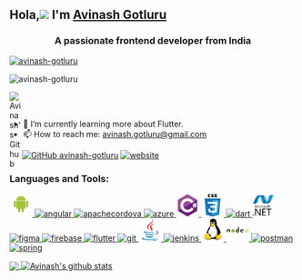 ## Hola,<img src="https://raw.githubusercontent.com/MartinHeinz/MartinHeinz/master/wave.gif" width="30px"> I'm [Avinash Gotluru](https://avinashgotluru.me)

<!-- <p align="left"> <img src="https://komarev.com/ghpvc/?username=avinash-gotluru&label=Views&color=blue&style=plastic" alt="avinash-gotluru" /> </p> -->
<h3 align="center">A passionate frontend developer from India</h3>

<p align="left"> <a href="https://github.com/ryo-ma/github-profile-trophy"><img src="https://github-profile-trophy.vercel.app/?username=avinash-gotluru" alt="avinash-gotluru" /></a> </p>




<p><img align="center" src="https://github-readme-stats.vercel.app/api/top-langs?username=avinash-gotluru&show_icons=true&locale=en&layout=compact" alt="avinash-gotluru" /></p>

<a href="https://github.com/avinash-gotluru">
  <img align="left" alt="Avinash's Github" width="22px" src="https://cdn.jsdelivr.net/npm/simple-icons@v3/icons/github.svg" />
</a>

<br/>
<br/>


<!-- - 🔭 I’m currently working on  -->
- 🌱 I’m currently learning more about Flutter.
- 📫 How to reach me: <avinash.gotluru@gmail.com>


[![GitHub avinash-gotluru](https://img.shields.io/github/followers/avinash-gotluru?label=follow&style=social)](https://github.com/avinash-gotluru)
[![website](https://img.shields.io/badge/PortfolioWebsite-avinashgotluru.me-2648ff?style=flat-square&logo=google-chrome)](https://avinashgotluru.me/)


<h3 align="left">Languages and Tools:</h3>
<p align="left"> 
<a href="https://developer.android.com" target="_blank"> 
<img src="https://raw.githubusercontent.com/devicons/devicon/master/icons/android/android-original-wordmark.svg" alt="android" width="40" height="40"/> </a> 
<a href="https://angular.io" target="_blank"> <img src="https://angular.io/assets/images/logos/angular/angular.svg" alt="angular" width="40" height="40"/> </a> <a href="https://cordova.apache.org/" target="_blank"> <img src="https://www.vectorlogo.zone/logos/apache_cordova/apache_cordova-icon.svg" alt="apachecordova" width="40" height="40"/> </a> <a href="https://azure.microsoft.com/en-in/" target="_blank"> 
<img src="https://www.vectorlogo.zone/logos/microsoft_azure/microsoft_azure-icon.svg" alt="azure" width="40" height="40"/> </a> 
<a href="https://www.w3schools.com/cs/" target="_blank"> <img src="https://raw.githubusercontent.com/devicons/devicon/master/icons/csharp/csharp-original.svg" alt="csharp" width="40" height="40"/> </a> 
<a href="https://www.w3schools.com/css/" target="_blank"> <img src="https://raw.githubusercontent.com/devicons/devicon/master/icons/css3/css3-original-wordmark.svg" alt="css3" width="40" height="40"/> </a> 
<a href="https://dart.dev" target="_blank"> <img src="https://www.vectorlogo.zone/logos/dartlang/dartlang-icon.svg" alt="dart" width="40" height="40"/> </a> 
<a href="https://dotnet.microsoft.com/" target="_blank"> <img src="https://raw.githubusercontent.com/devicons/devicon/master/icons/dot-net/dot-net-original-wordmark.svg" alt="dotnet" width="40" height="40"/> 
</a> <a href="https://www.figma.com/" target="_blank"> <img src="https://www.vectorlogo.zone/logos/figma/figma-icon.svg" alt="figma" width="40" height="40"/> </a> <a href="https://firebase.google.com/" target="_blank"> <img src="https://www.vectorlogo.zone/logos/firebase/firebase-icon.svg" alt="firebase" width="40" height="40"/> </a> 
<a href="https://flutter.dev" target="_blank"> <img src="https://www.vectorlogo.zone/logos/flutterio/flutterio-icon.svg" alt="flutter" width="40" height="40"/> </a> <a href="https://git-scm.com/" target="_blank"> <img src="https://www.vectorlogo.zone/logos/git-scm/git-scm-icon.svg" alt="git" width="40" height="40"/> </a> <a href="https://www.java.com" target="_blank"> <img src="https://raw.githubusercontent.com/devicons/devicon/master/icons/java/java-original.svg" alt="java" width="40" height="40"/> </a> 
<a href="https://www.jenkins.io" target="_blank"> <img src="https://www.vectorlogo.zone/logos/jenkins/jenkins-icon.svg" alt="jenkins" width="40" height="40"/> </a> <a href="https://www.linux.org/" target="_blank"> <img src="https://raw.githubusercontent.com/devicons/devicon/master/icons/linux/linux-original.svg" alt="linux" width="40" height="40"/> </a> 
<a href="https://nodejs.org" target="_blank"> <img src="https://raw.githubusercontent.com/devicons/devicon/master/icons/nodejs/nodejs-original-wordmark.svg" alt="nodejs" width="40" height="40"/> </a> 
<a href="https://postman.com" target="_blank"> <img src="https://www.vectorlogo.zone/logos/getpostman/getpostman-icon.svg" alt="postman" width="40" height="40"/> </a> <a href="https://spring.io/" target="_blank"> <img src="https://www.vectorlogo.zone/logos/springio/springio-icon.svg" alt="spring" width="40" height="40"/> </a> </p>
<!-- <code><img height="20" src="https://raw.githubusercontent.com/github/explore/80688e429a7d4ef2fca1e82350fe8e3517d3494d/topics/flutter/flutter.png"></code>
<code><img height="20" src="https://raw.githubusercontent.com/github/explore/80688e429a7d4ef2fca1e82350fe8e3517d3494d/topics/dart/dart.png"></code>
<code><img height="20" src="https://raw.githubusercontent.com/github/explore/80688e429a7d4ef2fca1e82350fe8e3517d3494d/topics/android/android.png"></code>
<code><img height="20" src="https://raw.githubusercontent.com/github/explore/80688e429a7d4ef2fca1e82350fe8e3517d3494d/topics/nodejs/nodejs.png"></code>     -->

<a href="https://github.com/avinash-gotluru">
  <img align="center" src="https://github-readme-stats.vercel.app/api/top-langs/?username=avinash-gotluru&theme=light&hide_langs_below=1" />
</a>
<a href="https://github.com/avinash-gotluru">
 <img align="center" src="https://github-readme-stats.vercel.app/api?username=avinash-gotluru&show_icons=true&theme=light&line_height=27" alt="Avinash's github stats"/>
</a>
<!-- <a href="https://github.com/avinash-gotluru/Ingenico">
  <img align="center" src="https://github-readme-stats.vercel.app/api/pin/?username=avinash-gotluru&repo=Ingenico&theme=light" />

</a> -->
<a href="https://github.com/avinash-gotluru/cc_avenue">
 <img align="center" src="https://github-readme-stats.vercel.app/api/pin/?username=avinash-gotluru&repo=cc_avenue&theme=light" />
</a>

<div align="center">

### Show some ❤️ by starring some of the repositories!

</div>



